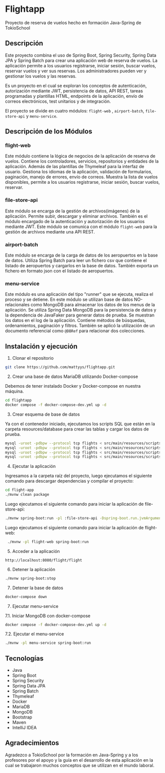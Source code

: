 # Flightapp

Proyecto de reserva de vuelos hecho en formación Java-Spring de TokioSchool

## Descripción

Este proyecto combina el uso de Spring Boot, Spring Security, Spring Data JPA y Spring Batch para crear una aplicación
web de reserva de vuelos. La aplicación permite a los usuarios registrarse, iniciar sesión, buscar vuelos, reservar
vuelos y ver sus reservas. Los administradores pueden ver y gestionar los vuelos y las reservas.

Es un proyecto en el cual se exploran los conceptos de autenticación, autorización mediante JWT, persistencia de datos,
API REST,
tareas programadas y plantillas HTML, endpoints de la aplicación, envío de correos electrónicos, test unitarios y de
integración.

El proyecto se divide en cuatro módulos: `flight-web` , `airport-batch`, `file-store-api` y `menu-service`.

## Descripción de los Módulos

### flight-web

Este módulo contiene la lógica de negocios de la aplicación de reserva de vuelos. Contiene los controladores, servicios,
repositorios y entidades de la aplicación. Además de las plantillas de Thymeleaf para la interfaz de usuario.
Gestiona los idiomas de la aplicación, validación de formularios, paginación, manejo de errores, envío de correos.
Muestra la lista de vuelos disponibles, permite a los usuarios registrarse, iniciar sesión, buscar vuelos, reservar.

### file-store-api

Este módulo se encarga de la gestión de archivos(imágenes) de la aplicación. Permite subir, descargar y eliminar
archivos.
También es el módulo encargado de la autenticación y autorización de los usuarios mediante JWT.
Este módulo se comunica con el módulo `flight-web` para la gestión de archivos mediante una API REST.

### airport-batch

Este módulo se encarga de la carga de datos de los aeropuertos en la base de datos. Utiliza Spring Batch para leer un
fichero csv que contiene el listado de aeropuertos y cargarlos en la base de datos. También exporta un fichero en
formato json con el listado de aeropuertos.

### menu-service

Este módulo es una aplicación del tipo "runner" que se ejecuta, realiza el proceso y se detiene. En este módulo se
utilizan base de datos NO-relacionales como MongoDB para almacenar los datos de los menus de la aplicación. Se utiliza
Spring Data MongoDB para la persistencia de datos y la dependencia de JavaFaker para generar datos de prueba.
Se muestran los datos en el log de la aplicación. Contiene métodos de búsquedas, ordenamientos, paginación y filtros.
También se aplicó la utilización de un documento referencial como `@DBRef` para relacionar dos colecciones.


## Instalación y ejecución

1. Clonar el repositorio

```bash
git clone https://github.com/mattyys/flightapp.git
```

2. Crear una base de datos MariaDB utilizando Docker-compose

Debemos de tener instalado Docker y Docker-compose en nuestra máquina.

```bash
cd flightapp
docker compose -f docker-compose-dev.yml up -d
```

3. Crear esquema de base de datos

Ya con el contenedor iniciado, ejecutamos los scripts SQL que están en la carpeta resources/database para crear las
tablas y cargar los datos de
prueba.

```bash
mysql -uroot -pdbpw --protocol tcp flights < src/main/resources/scripts/database/001-upgrade.sql
mysql -uroot -pdbpw --protocol tcp flights < src/main/resources/scripts/database/002-upgrade.sql
mysql -uroot -pdbpw --protocol tcp flights < src/main/resources/scripts/database/003-upgrade.sql
mysql -uroot -pdbpw --protocol tcp flights < src/main/resources/scripts/database/004-upgrade.sql
```

4. Ejecutar la aplicación

Ingresamos a la carpeta raíz del proyecto, luego ejecutamos el siguiente comando para descargar dependencias y compilar
el proyecto:

```bash
cd flight-app
./mvnw clean package
```

Luego ejecutamos el siguiente comando para iniciar la aplicación de file-store-api:

```bash
./mvnw spring-boot:run -pl :file-store-api -Dspring-boot.run.jvmArguments="-DAPPLICATION_CUSTOM=springboot-run -Dspring.profiles.active=dev"
```

Luego ejecutamos el siguiente comando para iniciar la aplicación de flight-web:

```bash
 ./mvnw -pl flight-web spring-boot:run
```

5. Acceder a la aplicación

```
http://localhost:8080/flight/flight
```

6. Detener la aplicación

```bash
./mvnw spring-boot:stop
```

7. Detener la base de datos

```bash
docker-compose down
```

7. Ejecutar menu-service

7.1. Iniciar MongoDB con docker-compose

```bash
docker compose -f docker-compose-dev.yml up -d
``` 

7.2. Ejecutar el menu-service

```bash
./mvnw -pl menu-service spring-boot:run
```

## Tecnologías

- Java
- Spring Boot
- Spring Security
- Spring Data JPA
- Spring Batch
- Thymeleaf
- Docker
- MariaDB
- MongoDB
- Bootstrap
- Maven
- IntelliJ IDEA

## Agradecimientos

Agradezco a TokioSchool por la formación en Java-Spring y a los profesores por el apoyo y la guía en el desarrollo de
esta aplicación en la cual se trabajaron muchos conceptos que se utilizan en el mundo laboral.


